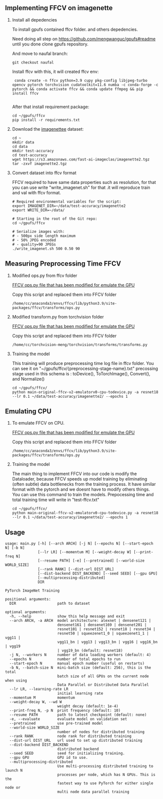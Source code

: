 ## Implementing FFCV on imagenette

1. Install all depedencies

   To install gpufs contained ffcv folder. and others depedencies.
    
   Need doing all step on https://github.com/mengwanguc/gpufs#readme until you done clone gpufs repository.

   And move to naufal branch:
   ```
   git checkout naufal
   ```

   Install ffcv with this, it will created ffcv env:
   ```
    conda create -n ffcv python=3.9 cupy pkg-config libjpeg-turbo opencv pytorch torchvision cudatoolkit=11.6 numba -c conda-forge -c pytorch && conda activate ffcv && conda update ffmpeg && pip install ffcv
                    
   ```

   After that install requirement package:
   ```
   cd ~/gpufs/ffcv
   pip install -r requirements.txt
   ```

2. Download the [imagenettee](https://github.com/fastai/imagenette) dataset:

   ```
   cd ~
   mkdir data
   cd data
   mkdir test-accuracy
   cd test-accuracy
   wget https://s3.amazonaws.com/fast-ai-imageclas/imagenette2.tgz
   tar -zxvf imagenette2.tgz
   ```
   
3. Convert dataset into ffcv format

   FFCV required to have same data properties such as resolution, for that you can use write "write_imagenet.sh" for that .it will reproduce train and val with ffcv format.

   ```
   # Required environmental variables for the script:
   export IMAGENET_DIR=~/data/test-accuracy/imagenette2
   export WRITE_DIR=~/data/

   # Starting in the root of the Git repo:
   cd ~/gpufs/ffcv

   # Serialize images with:
   # - 500px side length maximum
   # - 50% JPEG encoded
   # - quality=90 JPEGs
   ./write_imagenet.sh 500 0.50 90
   ```
## Measuring Preprocessing Time FFCV
1. Modified ops.py from ffcv folder
   
   [FFCV ops.py file that has been modified for emulate the GPU](https://github.com/NaufalRezkyA/ffcv-emulator/blob/original-measuring-time/ffcv/transforms/ops.py)
   
   Copy this script and replaced them into FFCV folder
   ```
   /home/cc/anaconda3/envs/ffcv/lib/python3.9/site-packages/ffcv/transforms/ops.py
   ```
2. Modified transform.py from torchvision folder
   
   [FFCV ops.py file that has been modified for emulate the GPU](https://github.com/mengwanguc/gpufs/blob/naufal/custom-file/transform(shape-time).py)
   
   Copy this script and replaced them into FFCV folder
   ```
   /home/cc/torchvision-meng/torchvision/transforms/transforms.py
   ```

3. Training the model

   This training will produce preprocessing time log file in ffcv folder. You can see it on "~/gpufs/ffcv/{preprocessing-stage-name}.txt" precossing stage used in this schema is : toDevice(), ToTorchImage(), Convert(), and Normalize()

   ```
   cd ~/gpufs/ffcv/
   python main-original-ffcv-v2-emulatorv0-cpu-todevice.py -a resnet18 --lr 0.1 ~/data/test-accuracy/imagenette2/ --epochs 1
   ```

## Emulating CPU
1. To emulate FFCV on CPU.
   
   [FFCV ops.py file that has been modified for emulate the GPU](https://github.com/NaufalRezkyA/ffcv-emulator/blob/main/ffcv/transforms/ops.py)
   
   Copy this script and replaced them into FFCV folder
   ```
   /home/cc/anaconda3/envs/ffcv/lib/python3.9/site-packages/ffcv/transforms/ops.py
   ```
2. Training the model

   The main thing to implement FFCV into our code is modify the Dataloader, because FFCV speeds up model training by eliminating (often subtle) data bottlenecks from the training process. It have similar format with the pytorch and we doesnt have to modify others things. You can use this command to train the models. Prepocessing time and total training time will write in "test-ffcv.txt"

   ```
   cd ~/gpufs/ffcv/
   python main-original-ffcv-v2-emulatorv0-cpu-todevice.py -a resnet18 --lr 0.1 ~/data/test-accuracy/imagenette2/ --epochs 1
   ```

   
## Usage

```
usage: main.py [-h] [--arch ARCH] [-j N] [--epochs N] [--start-epoch N] [-b N]
               [--lr LR] [--momentum M] [--weight-decay W] [--print-freq N]
               [--resume PATH] [-e] [--pretrained] [--world-size WORLD_SIZE]
               [--rank RANK] [--dist-url DIST_URL]
               [--dist-backend DIST_BACKEND] [--seed SEED] [--gpu GPU]
               [--multiprocessing-distributed]
               DIR

PyTorch ImageNet Training

positional arguments:
  DIR                   path to dataset

optional arguments:
  -h, --help            show this help message and exit
  --arch ARCH, -a ARCH  model architecture: alexnet | densenet121 |
                        densenet161 | densenet169 | densenet201 |
                        resnet101 | resnet152 | resnet18 | resnet34 |
                        resnet50 | squeezenet1_0 | squeezenet1_1 | vgg11 |
                        vgg11_bn | vgg13 | vgg13_bn | vgg16 | vgg16_bn | vgg19
                        | vgg19_bn (default: resnet18)
  -j N, --workers N     number of data loading workers (default: 4)
  --epochs N            number of total epochs to run
  --start-epoch N       manual epoch number (useful on restarts)
  -b N, --batch-size N  mini-batch size (default: 256), this is the total
                        batch size of all GPUs on the current node when using
                        Data Parallel or Distributed Data Parallel
  --lr LR, --learning-rate LR
                        initial learning rate
  --momentum M          momentum
  --weight-decay W, --wd W
                        weight decay (default: 1e-4)
  --print-freq N, -p N  print frequency (default: 10)
  --resume PATH         path to latest checkpoint (default: none)
  -e, --evaluate        evaluate model on validation set
  --pretrained          use pre-trained model
  --world-size WORLD_SIZE
                        number of nodes for distributed training
  --rank RANK           node rank for distributed training
  --dist-url DIST_URL   url used to set up distributed training
  --dist-backend DIST_BACKEND
                        distributed backend
  --seed SEED           seed for initializing training.
  --gpu GPU             GPU id to use.
  --multiprocessing-distributed
                        Use multi-processing distributed training to launch N
                        processes per node, which has N GPUs. This is the
                        fastest way to use PyTorch for either single node or
                        multi node data parallel training
```
